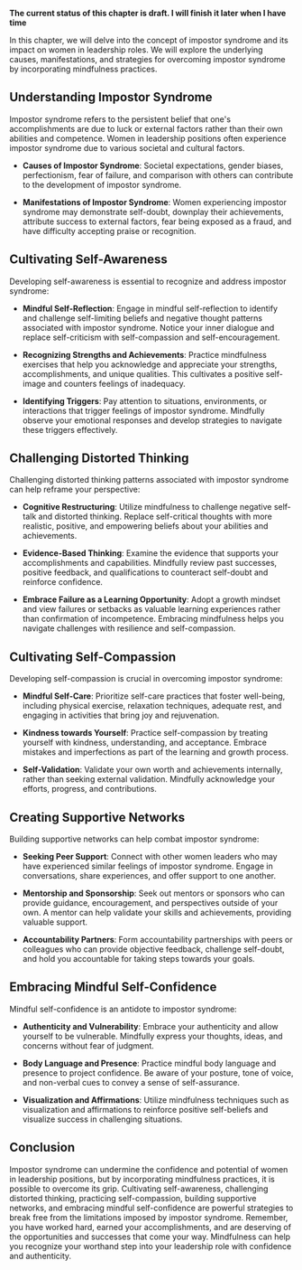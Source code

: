 **The current status of this chapter is draft. I will finish it later when I have time**

In this chapter, we will delve into the concept of impostor syndrome and its impact on women in leadership roles. We will explore the underlying causes, manifestations, and strategies for overcoming impostor syndrome by incorporating mindfulness practices.

Understanding Impostor Syndrome
-------------------------------

Impostor syndrome refers to the persistent belief that one's accomplishments are due to luck or external factors rather than their own abilities and competence. Women in leadership positions often experience impostor syndrome due to various societal and cultural factors.

* **Causes of Impostor Syndrome**: Societal expectations, gender biases, perfectionism, fear of failure, and comparison with others can contribute to the development of impostor syndrome.

* **Manifestations of Impostor Syndrome**: Women experiencing impostor syndrome may demonstrate self-doubt, downplay their achievements, attribute success to external factors, fear being exposed as a fraud, and have difficulty accepting praise or recognition.

Cultivating Self-Awareness
--------------------------

Developing self-awareness is essential to recognize and address impostor syndrome:

* **Mindful Self-Reflection**: Engage in mindful self-reflection to identify and challenge self-limiting beliefs and negative thought patterns associated with impostor syndrome. Notice your inner dialogue and replace self-criticism with self-compassion and self-encouragement.

* **Recognizing Strengths and Achievements**: Practice mindfulness exercises that help you acknowledge and appreciate your strengths, accomplishments, and unique qualities. This cultivates a positive self-image and counters feelings of inadequacy.

* **Identifying Triggers**: Pay attention to situations, environments, or interactions that trigger feelings of impostor syndrome. Mindfully observe your emotional responses and develop strategies to navigate these triggers effectively.

Challenging Distorted Thinking
------------------------------

Challenging distorted thinking patterns associated with impostor syndrome can help reframe your perspective:

* **Cognitive Restructuring**: Utilize mindfulness to challenge negative self-talk and distorted thinking. Replace self-critical thoughts with more realistic, positive, and empowering beliefs about your abilities and achievements.

* **Evidence-Based Thinking**: Examine the evidence that supports your accomplishments and capabilities. Mindfully review past successes, positive feedback, and qualifications to counteract self-doubt and reinforce confidence.

* **Embrace Failure as a Learning Opportunity**: Adopt a growth mindset and view failures or setbacks as valuable learning experiences rather than confirmation of incompetence. Embracing mindfulness helps you navigate challenges with resilience and self-compassion.

Cultivating Self-Compassion
---------------------------

Developing self-compassion is crucial in overcoming impostor syndrome:

* **Mindful Self-Care**: Prioritize self-care practices that foster well-being, including physical exercise, relaxation techniques, adequate rest, and engaging in activities that bring joy and rejuvenation.

* **Kindness towards Yourself**: Practice self-compassion by treating yourself with kindness, understanding, and acceptance. Embrace mistakes and imperfections as part of the learning and growth process.

* **Self-Validation**: Validate your own worth and achievements internally, rather than seeking external validation. Mindfully acknowledge your efforts, progress, and contributions.

Creating Supportive Networks
----------------------------

Building supportive networks can help combat impostor syndrome:

* **Seeking Peer Support**: Connect with other women leaders who may have experienced similar feelings of impostor syndrome. Engage in conversations, share experiences, and offer support to one another.

* **Mentorship and Sponsorship**: Seek out mentors or sponsors who can provide guidance, encouragement, and perspectives outside of your own. A mentor can help validate your skills and achievements, providing valuable support.

* **Accountability Partners**: Form accountability partnerships with peers or colleagues who can provide objective feedback, challenge self-doubt, and hold you accountable for taking steps towards your goals.

Embracing Mindful Self-Confidence
---------------------------------

Mindful self-confidence is an antidote to impostor syndrome:

* **Authenticity and Vulnerability**: Embrace your authenticity and allow yourself to be vulnerable. Mindfully express your thoughts, ideas, and concerns without fear of judgment.

* **Body Language and Presence**: Practice mindful body language and presence to project confidence. Be aware of your posture, tone of voice, and non-verbal cues to convey a sense of self-assurance.

* **Visualization and Affirmations**: Utilize mindfulness techniques such as visualization and affirmations to reinforce positive self-beliefs and visualize success in challenging situations.

Conclusion
----------

Impostor syndrome can undermine the confidence and potential of women in leadership positions, but by incorporating mindfulness practices, it is possible to overcome its grip. Cultivating self-awareness, challenging distorted thinking, practicing self-compassion, building supportive networks, and embracing mindful self-confidence are powerful strategies to break free from the limitations imposed by impostor syndrome. Remember, you have worked hard, earned your accomplishments, and are deserving of the opportunities and successes that come your way. Mindfulness can help you recognize your worthand step into your leadership role with confidence and authenticity.
